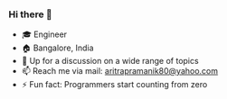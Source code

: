 ### Hi there 👋

- 🎓 Engineer
- 🏠 Bangalore, India
- 💬 Up for a discussion on a wide range of topics
- 📫 Reach me via mail: aritrapramanik80@yahoo.com
- ⚡ Fun fact: Programmers start counting from zero
